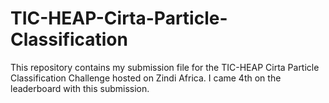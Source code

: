 # TIC-HEAP-Cirta-Particle-Classification

This repository contains my submission file for the TIC-HEAP Cirta Particle Classification Challenge hosted on Zindi Africa. I came 4th on the leaderboard with this submission. 
